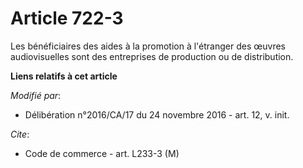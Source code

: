# Article 722-3

Les bénéficiaires des aides à la promotion à l'étranger des œuvres audiovisuelles sont des entreprises de production ou de
distribution.

**Liens relatifs à cet article**

_Modifié par_:

  - Délibération n°2016/CA/17 du 24 novembre 2016 - art. 12, v. init.

_Cite_:

  - Code de commerce - art. L233-3 (M)
